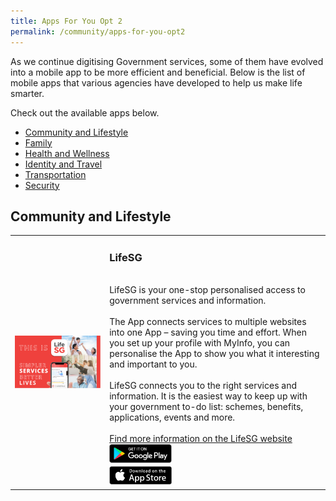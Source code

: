```yaml
---
title: Apps For You Opt 2
permalink: /community/apps-for-you-opt2
---
```


As we continue digitising Government services, some of them have evolved into a mobile app to be more efficient and beneficial. Below is the list of mobile apps that various agencies have developed to help us make life smarter. 

Check out the available apps below.

- [Community and Lifestyle](community-and-lifestyle)
- [Family](family)
- [Health and Wellness](health-and-wellness)
- [Identity and Travel](identity-and-travel)
- [Transportation](transportation)
- [Security](security)

## Community and Lifestyle

<table style="width:100%">
  <tr>
  <td style="width:30%">
  <img src="/images/community/LifeSG-Banner.png" alt="Life SG app" align="middle">
  </td>	
  <td style="width:70%"><h3>LifeSG</h3><br>
  LifeSG is your one-stop personalised access to government services and information.<br>
  <br>
  The App connects services to multiple websites into one App – saving you time and effort. When you set up your profile with MyInfo, you can personalise the App to show you what it interesting and important to you.<br>
  <br>
  LifeSG connects you to the right services and information. It is the easiest way to keep up with your government to-do list: schemes, benefits, applications, events and more.<br>
  <br>
  <a href="https://www.life.gov.sg/" target="_blank">Find more information on the LifeSG website</a>
  <br>
  <div style="width:100%;display:flex;"><div style="width:100px;"><a href="https://play.google.com/store/apps/details?id=sg.gov.app.mol" target="_blanket"><img alt="Google Play Store Link" src="/images/community/Google-Play.png"></a></div></div><div style="width:100%;display:flex;"><div style="width:100px;"><a href="https://apps.apple.com/sg/app/moments-of-life/id1383218758" target="_blanket"><img alt="Apple App Store Link" src="/images/community/Apple-Store.png"></a></div></div>
  </td>
